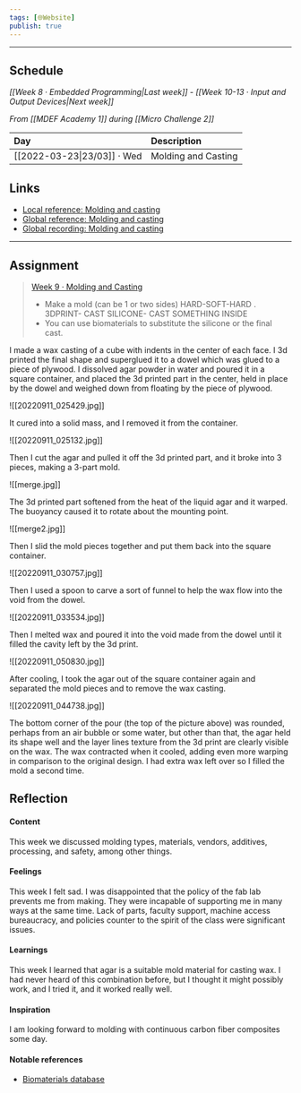 ```yaml
---
tags: [🌐Website]
publish: true
---
```



---

## Schedule
_[[Week 8 · Embedded Programming|Last week]] - [[Week 10-13 · Input and Output Devices|Next week]]_

_From [[MDEF Academy 1]] during [[Micro Challenge 2]]_

| Day                         | Description         |
|:--------------------------- |:------------------- |
| [[2022-03-23\|23/03]] · Wed | Molding and Casting | 

## Links
- [Local reference: Molding and casting](https://fablabbcn-projects.gitlab.io/learning/fabacademy-local-docs/material/week15/)
- [Global reference: Molding and casting](http://academy.cba.mit.edu/classes/molding_casting/index.html)
- [Global recording: Molding and casting](https://vimeo.com/691508612)

---

## Assignment
> [Week 9 · Molding and Casting](https://fablabbcn-projects.gitlab.io/learning/fabacademy-local-docs/course_info/mdef/weeklytasks/#week-9-molding-and-casting)
> - Make a mold (can be 1 or two sides) HARD-SOFT-HARD . 3DPRINT- CAST SILICONE- CAST SOMETHING INSIDE
> - You can use biomaterials to substitute the silicone or the final cast.


I made a wax casting of a cube with indents in the center of each face. I 3d printed the final shape and superglued it to a dowel which was glued to a piece of plywood. I dissolved agar powder in water and poured it in a square container, and placed the 3d printed part in the center, held in place by the dowel and weighed down from floating by the piece of plywood. 

![[20220911_025429.jpg]]

It cured into a solid mass, and I removed it from the container. 

![[20220911_025132.jpg]]

Then I cut the agar and pulled it off the 3d printed part, and it broke into 3 pieces, making a 3-part mold. 

![[merge.jpg]]

The 3d printed part softened from the heat of the liquid agar and it warped. The buoyancy caused it to rotate about the mounting point. 

![[merge2.jpg]]

Then I slid the mold pieces together and put them back into the square container.

![[20220911_030757.jpg]]

Then I used a spoon to carve a sort of funnel to help the wax flow into the void from the dowel. 

![[20220911_033534.jpg]]

Then I melted wax and poured it into the void made from the dowel until it filled the cavity left by the 3d print. 

![[20220911_050830.jpg]]

After cooling, I took the agar out of the square container again and separated the mold pieces and to remove the wax casting.

![[20220911_044738.jpg]]

The bottom corner of the pour (the top of the picture above) was rounded, perhaps from an air bubble or some water, but other than that, the agar held its shape well and the layer lines texture from the 3d print are clearly visible on the wax. The wax contracted when it cooled, adding even more warping in comparison to the original design. I had extra wax left over so I filled the mold a second time.

## Reflection

#### Content 
This week we discussed molding types, materials, vendors, additives, processing, and safety, among other things.

#### Feelings
This week I felt sad. I was disappointed that the policy of the fab lab prevents me from making. They were incapable of supporting me in many ways at the same time. Lack of parts, faculty support, machine access bureaucracy, and policies counter to the spirit of the class were significant issues.

#### Learnings
This week I learned that agar is a suitable mold material for casting wax. I had never heard of this combination before, but I thought it might possibly work, and I tried it, and it worked really well. 

#### Inspiration
I am looking forward to molding with continuous carbon fiber composites some day.

#### Notable references
- [Biomaterials database](https://materiom.org/search)